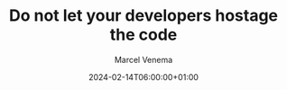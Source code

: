 ---
title: "Do not let your developers hostage the code"
description: ""
date: 2024-02-14T06:00:00+01:00
image: "/images/blog/image-placeholder.png"
categories: ["DevOps"]
author: "Marcel Venema" 
tags: [""]
draft: true
---